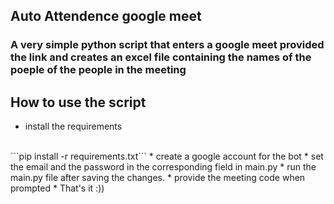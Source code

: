 ## Auto Attendence google meet

### A very simple python script that enters a google meet provided the link and creates an excel file containing the names of the poeple of the people in the meeting

## How to use the script
* install the requirements 
<br>
```pip install -r requirements.txt```
* create a google account for the bot 
* set the email and the password in the corresponding field in main.py
* run the main.py file after saving the changes.
* provide the meeting code when prompted
* That's it :))
 
